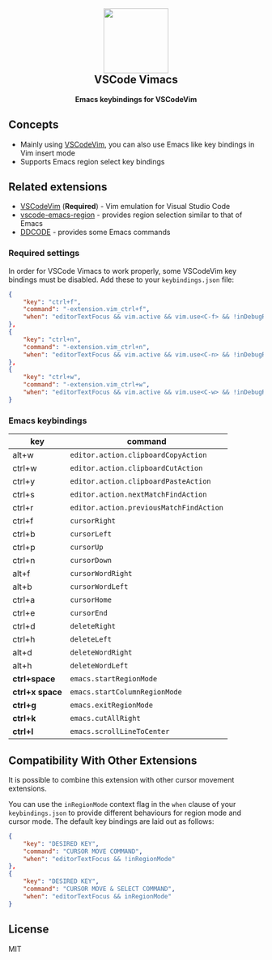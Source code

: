 <h2 align="center"><img src="https://raw.githubusercontent.com/migrs/vscode-vimacs/master/images/icon.png" height="128"><br>VSCode Vimacs</h2>
<p align="center"><strong>Emacs keybindings for VSCodeVim</strong></p>

## Concepts

- Mainly using [VSCodeVim](https://github.com/VSCodeVim/Vim), you can also use Emacs like key bindings in Vim insert mode
- Supports Emacs region select key bindings

## Related extensions

- [VSCodeVim](https://github.com/VSCodeVim/Vim) (**Required**) - Vim emulation for Visual Studio Code
- [vscode-emacs-region](https://github.com/ayrtonmassey/vscode-emacs-region) - provides region selection similar to that of Emacs
- [DDCODE](https://github.com/dotDeeka/ddcode) - provides some Emacs commands

### Required settings

In order for VSCode Vimacs to work properly, some VSCodeVim key bindings must be disabled. Add these to your `keybindings.json` file:

```json
{
    "key": "ctrl+f",
    "command": "-extension.vim_ctrl+f",
    "when": "editorTextFocus && vim.active && vim.use<C-f> && !inDebugRepl"
},
{
    "key": "ctrl+n",
    "command": "-extension.vim_ctrl+n",
    "when": "editorTextFocus && vim.active && vim.use<C-n> && !inDebugRepl"
},
{
    "key": "ctrl+w",
    "command": "-extension.vim_ctrl+w",
    "when": "editorTextFocus && vim.active && vim.use<C-w> && !inDebugRepl"
}
```

### Emacs keybindings

| key    | command                                 |
|--------|-----------------------------------------|
| alt+w  | `editor.action.clipboardCopyAction`     |
| ctrl+w | `editor.action.clipboardCutAction`      |
| ctrl+y | `editor.action.clipboardPasteAction`    |
| ctrl+s | `editor.action.nextMatchFindAction`     |
| ctrl+r | `editor.action.previousMatchFindAction` |
| ctrl+f | `cursorRight`                           |
| ctrl+b | `cursorLeft`                            |
| ctrl+p | `cursorUp`                              |
| ctrl+n | `cursorDown`                            |
| alt+f  | `cursorWordRight`                       |
| alt+b  | `cursorWordLeft`                        |
| ctrl+a | `cursorHome`                            |
| ctrl+e | `cursorEnd`                             |
| ctrl+d | `deleteRight`                           |
| ctrl+h | `deleteLeft`                            |
| alt+d  | `deleteWordRight`                       |
| alt+h  | `deleteWordLeft`                        |
| **ctrl+space**   | `emacs.startRegionMode`       |
| **ctrl+x space** | `emacs.startColumnRegionMode` |
| **ctrl+g**       | `emacs.exitRegionMode`        |
| **ctrl+k**       | `emacs.cutAllRight`           |
| **ctrl+l**       | `emacs.scrollLineToCenter`    |

## Compatibility With Other Extensions

It is possible to combine this extension with other cursor movement extensions.

You can use the `inRegionMode` context flag in the `when` clause of your `keybindings.json` to provide different behaviours for region mode and cursor mode. The default key bindings are laid out as follows:

```json
{
    "key": "DESIRED KEY",
    "command": "CURSOR MOVE COMMAND",
    "when": "editorTextFocus && !inRegionMode"
},
{
    "key": "DESIRED KEY",
    "command": "CURSOR MOVE & SELECT COMMAND",
    "when": "editorTextFocus && inRegionMode"
}
```

## License

MIT
